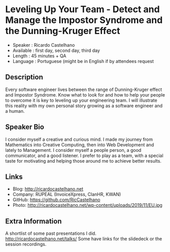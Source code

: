 Leveling Up Your Team - Detect and Manage the Impostor Syndrome and the Dunning-Kruger Effect
=================================================

* Speaker   : Ricardo Castelhano
* Available : first day, second day, third day
* Length    : 45 minutes + QA
* Language  : Portuguese (might be in English if by attendees request

Description
-----------

Every software engineer lives between the range of Dunning-Kruger effect and Impostor Syndrome. Know what to look for and how to help your people to overcome it is key to leveling up your engineering team. I will illustrate this reality with my own personal story growing as a software engineer and a human.


Speaker Bio
-----------

I consider myself a creative and curious mind. I made my journey from Mathematics into Creative Computing, then into Web Development and lately to Management. I consider myself a people person, a good communicator, and a good listener. I prefer to play as a team, with a special taste for motivating and helping those around me to achieve better results. 

Links
-----

* Blog: http://ricardocastelhano.net
* Company: RUPEAL (InvoiceXpress, ClanHR, KWAN)
* GitHub: https://github.com/RicCastelhano
* Photo: http://ricardocastelhano.net/wp-content/uploads/2019/11/EU.jpg

Extra Information
-----------------

A shortlist of some past presentations I did.
http://ricardocastelhano.net/talks/
Some have links for the slidedeck or the session recordings.
